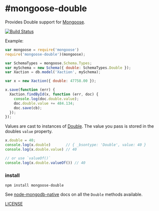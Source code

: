 #mongoose-double
===============

Provides Double support for [Mongoose](http://mongoosejs.com).

[![Build Status](https://secure.travis-ci.org/aheckmann/mongoose-double.png)](http://travis-ci.org/aheckmann/mongoose-double)

Example:

```js
var mongoose = require('mongoose')
require('mongoose-double')(mongoose);

var SchemaTypes = mongoose.Schema.Types;
var mySchema = new Schema({ double: SchemaTypes.Double });
var Xaction = db.model('Xaction', mySchema);

var x = new Xaction({ double: 47758.00 });

x.save(function (err) {
  Xaction.findById(x, function (err, doc) {
    console.log(doc.double.value);
    doc.double.value += 484.134;
    doc.save(cb);
  });
});
```

Values are cast to instances of [Double](https://github.com/mongodb/js-bson/blob/master/lib/bson/double.js). The value you pass is stored in the doubles `value` property.

```js
x.double = 40;
console.log(x.double)       // { _bsontype: 'Double', value: 40 }
console.log(x.double.value) // 40

// or use `valueOf()`
console.log(x.double.valueOf()) // 40
```

### install

```
npm install mongoose-double
```

See [node-mongodb-native](http://mongodb.github.com/node-mongodb-native/api-bson-generated/double.html) docs on all the `Double` methods available.

[LICENSE](https://github.com/aheckmann/mongoose-double/blob/master/LICENSE)
